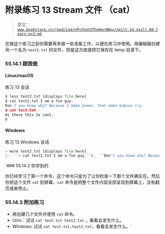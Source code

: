 # 附录练习 13 Stream 文件 （cat）

> 原文：[`www.bookstack.cn/read/LearnPython3TheHardWay/spilt.14.spilt.60.learn-py3.md`](https://www.bookstack.cn/read/LearnPython3TheHardWay/spilt.14.spilt.60.learn-py3.md)

在做这个练习之前你需要再多做一些准备工作，以便在练习中使用。用编辑器创建另一个名为 `test2.txt` 的文件，但是这次直接把它保存在 temp 目录下。

### 55.14.1 跟我做

#### Linux/macOS

练习 13 会话

```py
$ less test2.txt [displays file here]
$ cat test2.txt I am a fun guy.
Don't you know why? Because I make poems, that make babies cry.
$ cat test.txt
Hi there this is cool.
$
```

#### Windows

练习 13 Windows 会话

```py
> more test2.txt [displays file here]
3.  ``> cat test2.txt I am a fun guy.``4.  ``Don't you know why? Because I make poems, that make babies cry.``5.  ``> cat test.txt``6.  ``Hi there this is cool.``7.  ``>``
```

 `### 55.14.2 你学到的

你已经学习了第一个命令，这个命令只是为了让你检查一下那个文件确实在。然后你把这个文件 `cat` 到屏幕，`cat` 命令是把整个文件内容全部呈现到屏幕上，没有翻页或者停止。

### 55.14.3 附加练习

*   再创建几个文件并使用 `cat` 命令。
*   Unix：试试 `cat test.txt test2.txt` ，看看会发生什么。
*   Windows: 试试 `cat test.txt,test2.txt`，看看会发生什么。`